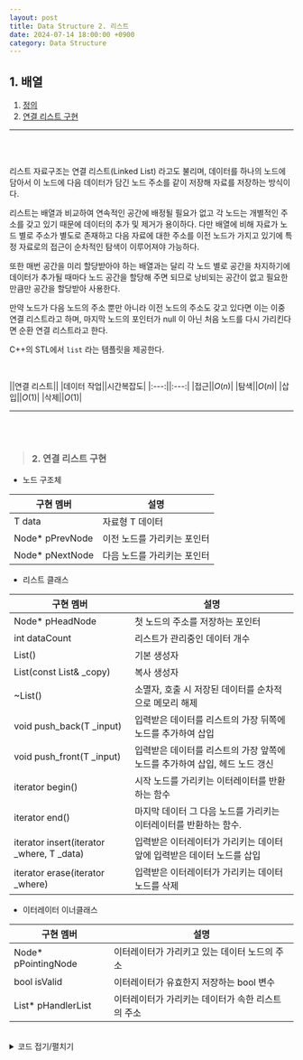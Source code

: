 ```yaml
---
layout: post
title: Data Structure 2. 리스트
date: 2024-07-14 18:00:00 +0900
category: Data Structure
---
```


## 1. 배열

1. [정의](#1-배열)
2. [연결 리스트 구현](#2-연결-리스트-구현)

---

<br><br>

리스트 자료구조는 연결 리스트(Linked List) 라고도 불리며, 데이터를 하나의 노드에 담아서 이 노드에 다음 데이터가 담긴 노드 주소를 같이 저장해 자료를 저장하는 방식이다.

리스트는 배열과 비교하여 연속적인 공간에 배정될 필요가 없고 각 노드는 개별적인 주소를 갖고 있기 때문에 데이터의 추가 및 제거가 용이하다. 다만 배열에 비해 자료가 노드 별로 주소가 별도로 존재하고 다음 자료에 대한 주소를 이전 노드가 가지고 있기에 특정 자료로의 접근이 순차적인 탐색이 이루어져야 가능하다.

또한 매번 공간을 미리 할당받아야 하는 배열과는 달리 각 노드 별로 공간을 차지하기에 데이터가 추가될 때마다 노드 공간을 할당해 주면 되므로 낭비되는 공간이 없고 필요한 만큼만 공간을 할당받아 사용한다.

만약 노드가 다음 노드의 주소 뿐만 아니라 이전 노드의 주소도 갖고 있다면 이는 이중 연결 리스트라고 하며, 마지막 노드의 포인터가 null 이 아닌 처음 노드를 다시 가리킨다면 순환 연결 리스트라고 한다.

C++의 STL에서 `list` 라는 템플릿을 제공한다.

<br> 

||연결 리스트||
|데이터 작업||시간복잡도|
|:---:||:---:|
|접근||$O(n)$|
|탐색||$O(n)$|
|삽입||$O(1)$|
|삭제||$O(1)$|

---

<br><br>

>### 2. 연결 리스트 구현

- 노드 구조체

|구현 멤버|설명|
|---|---|
|T data|자료형 T 데이터|
|Node<T>* pPrevNode|이전 노드를 가리키는 포인터|
|Node<T>* pNextNode|다음 노드를 가리키는 포인터|

- 리스트 클래스

|구현 멤버|설명|
|---|---|
|Node<T>* pHeadNode|첫 노드의 주소를 저장하는 포인터|
|int dataCount|리스트가 관리중인 데이터 개수|
|List()|기본 생성자|
|List(const List& _copy)|복사 생성자|
|~List()|소멸자, 호출 시 저장된 데이터를 순차적으로 메모리 해제|
|void push_back(T _input)|입력받은 데이터를 리스트의 가장 뒤쪽에 노드를 추가하여 삽입|
|void push_front(T _input)|입력받은 데이터를 리스트의 가장 앞쪽에 노드를 추가하여 삽입, 헤드 노드 갱신|
|iterator begin()|시작 노드를 가리키는 이터레이터를 반환하는 함수|
|iterator end()|마지막 데이터 그 다음 노드를 가리키는 이터레이터를 반환하는 함수.
|iterator insert(iterator _where, T _data)|입력받은 이터레이터가 가리키는 데이터 앞에 입력받은 데이터 노드를 삽입|
|iterator erase(iterator _where)|입력받은 이터레이터가 가리키는 데이터 노드를 삭제|


- 이터레이터 이너클래스

|구현 멤버|설명|
|---|---|
|Node<T>* pPointingNode|이터레이터가 가리키고 있는 데이터 노드의 주소|
|bool isValid|이터레이터가 유효한지 저장하는 bool 변수|
|List<T>* pHandlerList|이터레이터가 가리키는 데이터가 속한 리스트의 주소|





<br>

<details>
<summary>코드 접기/펼치기</summary>
<div markdown="1">


```cpp

#pragma once

#include <assert.h>


// 리스트의 노드 스트럭트 템플릿

template <typename T>
struct Node
{
	T data;
	Node<T>* pPrevNode;
	Node<T>* pNextNode;
};


// 리스트 본체 클래스 템플릿

template <typename T>
class List
{
private:
	Node<T>* pHeadNode;
	int dataCount;

public:
	// 생성자 및 소멸자
	List()
		: pHeadNode(nullptr), dataCount(0) {}

	List(const List& _copy)
		: pHeadNode(_copy.pHeadNode), dataCount(_copy.dataCount)
	{
		if (pHeadNode == nullptr) {
			dataCount = 0;
		}
	}

	~List() {
		Node<T>* pNextNode = pHeadNode;
		while (pNextNode == nullptr)
		{
			Node<T>* pDeleteNode = pNextNode;
			pNextNode = pNextNode->pNextNode;
			delete pDeleteNode;
		}
	}


	// 기본 함수

	void push_back(T _input) {
		Node<T>* newNode = new Node<T>;
		newNode->data = _input;
		newNode->pNextNode = nullptr;
		if (dataCount == 0) {
			newNode->pPrevNode = nullptr;
			pHeadNode = newNode;
		}
		else {
			Node<T>* pLastNode = pHeadNode;
			while (pLastNode->pNextNode != nullptr) {
				pLastNode = pLastNode->pNextNode;
			}
			newNode->pPrevNode = pLastNode;
			pLastNode->pNextNode = newNode;
		}
		dataCount++;
	}

	void push_front(T _input) {
		Node<T>* newNode = new Node<T>;
		newNode->data = _input;
		newNode->pPrevNode = nullptr;
		if (dataCount == 0) {
			newNode->pNextNode = nullptr;
		}
		else {
			newNode->pNextNode = pHeadNode;
			pHeadNode->pPrevNode = newNode;
		}
		pHeadNode = newNode;
		dataCount++;
	}


	// 이터레이터 활용 함수

	class iterator;

	iterator begin() {
		return iterator(this->pHeadNode, this);
	}

	iterator end() {
		return iterator(nullptr, this);
	}

	iterator insert(iterator _where, T _data) {
		Node<T>* newNode = new Node<T>;
		newNode->data = _data;
		newNode->pNextNode = _where.pPointingNode;
		newNode->pPrevNode = _where.pPointingNode->pPrevNode;
		if (newNode->pNextNode != nullptr) {
			newNode->pNextNode->pPrevNode = newNode;
		}
		if (newNode->pPrevNode != nullptr) {
			newNode->pPrevNode->pNextNode = newNode;
		}
		else {
			this->pHeadNode = newNode;
		}
		iterator newiter(_where);
		_where.isValid = false;
		this->dataCount++;
		return newiter;
	}


	iterator erase(iterator _where) {
		assert(_where.isValid || this->dataCount != 0);

		Node<T>* prevNode = _where.pPointingNode->pPrevNode;
		Node<T>* nextNode = _where.pPointingNode->pNextNode;
		if (prevNode != nullptr){
			prevNode->pNextNode = nextNode;
		}
		else {
			this->pHeadNode = nextNode;
		}
		if (nextNode != nullptr){
			nextNode->pPrevNode = prevNode;
		}
		iterator newiter(_where);
		newiter.pPointingNode = nextNode;
		delete _where.pPointingNode;
		_where.isValid = false;

		this->dataCount--;
		return  newiter;
	}

	// 이너클래스 이터레이터 구현

	class iterator
	{
		friend List;
	private:
		Node<T>* pPointingNode;
		bool isValid;
		List<T>* pHandlerList;


		// 이터레이터의 생성자 및 소멸자

	public:
		iterator()
			: pPointingNode(nullptr), isValid(true), pHandlerList(nullptr){}

		iterator(const iterator& _copy)
			: pPointingNode(_copy.pPointingNode), isValid(_copy.isValid), pHandlerList(_copy.pHandlerList){}

		iterator(Node<T>* _node, List<T>* _list)
			: pPointingNode(_node), isValid(true), pHandlerList(_list) {}


		// 이터레이터 연산자 오버로딩

		iterator& operator ++() {
			assert(pPointingNode != nullptr || isValid);

			pPointingNode = pPointingNode->pNextNode;

			return *this;
		}

		iterator operator ++(int) {
			assert(pPointingNode != nullptr || isValid);

			iterator iter(*this);
			pPointingNode = pPointingNode->pNextNode;

			return iter;
		}

		iterator& operator --() {
			assert(pPointingNode != nullptr || isValid || pPointingNode->pPrevNode != nullptr);

			pPointingNode = pPointingNode->pPrevNode;

			return *this;
		}

		iterator operator --(int) {
			assert(pPointingNode != nullptr || isValid || pPointingNode->pPrevNode != nullptr);

			iterator iter(*this);
			pPointingNode = pPointingNode->pPrevNode;

			return iter;
		}

		bool operator ==(const iterator _other) {
			return (pPointingNode == _other.pPointingNode);
		}

		bool operator !=(const iterator _other) {
			return !(pPointingNode == _other.pPointingNode);
		}

		T& operator*() {
			return pPointingNode->data;
		}
	};
};

```

---